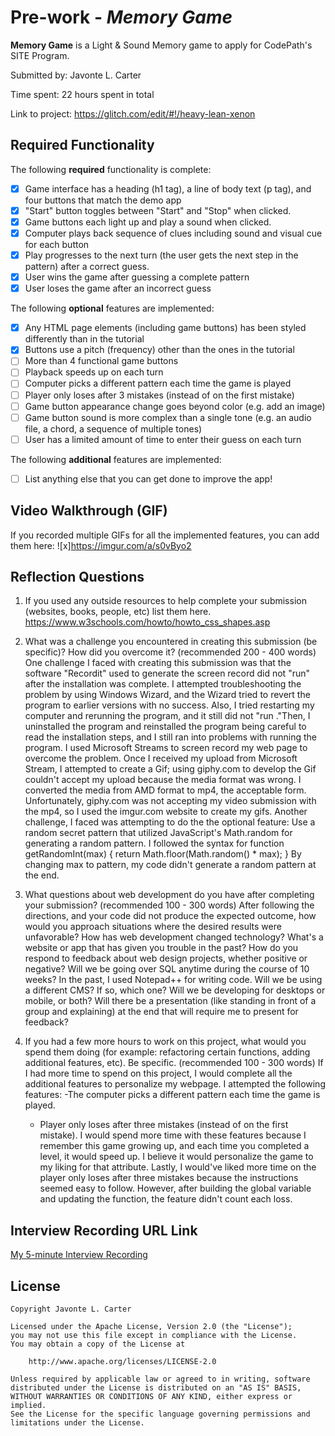# Pre-work - _Memory Game_

**Memory Game** is a Light & Sound Memory game to apply for CodePath's SITE Program.

Submitted by: Javonte L. Carter

Time spent: 22 hours spent in total

Link to project: https://glitch.com/edit/#!/heavy-lean-xenon

## Required Functionality

The following **required** functionality is complete:

- [x] Game interface has a heading (h1 tag), a line of body text (p tag), and four buttons that match the demo app
- [x] "Start" button toggles between "Start" and "Stop" when clicked.
- [x] Game buttons each light up and play a sound when clicked.
- [x] Computer plays back sequence of clues including sound and visual cue for each button
- [x] Play progresses to the next turn (the user gets the next step in the pattern) after a correct guess.
- [x] User wins the game after guessing a complete pattern
- [x] User loses the game after an incorrect guess

The following **optional** features are implemented:

- [x] Any HTML page elements (including game buttons) has been styled differently than in the tutorial
- [x] Buttons use a pitch (frequency) other than the ones in the tutorial
- [ ] More than 4 functional game buttons
- [ ] Playback speeds up on each turn
- [ ] Computer picks a different pattern each time the game is played
- [ ] Player only loses after 3 mistakes (instead of on the first mistake)
- [ ] Game button appearance change goes beyond color (e.g. add an image)
- [ ] Game button sound is more complex than a single tone (e.g. an audio file, a chord, a sequence of multiple tones)
- [ ] User has a limited amount of time to enter their guess on each turn

The following **additional** features are implemented:

- [ ] List anything else that you can get done to improve the app!

## Video Walkthrough (GIF)

If you recorded multiple GIFs for all the implemented features, you can add them here:
![x]https://imgur.com/a/s0vByo2

## Reflection Questions

1. If you used any outside resources to help complete your submission (websites, books, people, etc) list them here.
   https://www.w3schools.com/howto/howto_css_shapes.asp

2. What was a challenge you encountered in creating this submission (be specific)? How did you overcome it? (recommended 200 - 400 words)
   One challenge I faced with creating this submission was that the software "Recordit" used to generate the screen record did not "run" after the installation was complete. I attempted troubleshooting the problem by using Windows Wizard, and the Wizard tried to revert the program to earlier versions with no success. Also, I tried restarting my computer and rerunning the program, and it still did not "run ."Then, I uninstalled the program and reinstalled the program being careful to read the installation steps, and I still ran into problems with running the program. I used Microsoft Streams to screen record my web page to overcome the problem. Once I received my upload from Microsoft Stream, I attempted to create a Gif; using giphy.com to develop the Gif couldn't accept my upload because the media format was wrong. I converted the media from AMD format to mp4, the acceptable form. Unfortunately, giphy.com was not accepting my video submission with the mp4, so I used the imgur.com website to create my gifs.
   Another challenge, I faced was attempting to do the the optional feature: Use a random secret pattern that utilized JavaScript's Math.random for generating a random pattern. I followed the syntax for function getRandomInt(max) {
   return Math.floor(Math.random() \* max);
   }
   By changing max to pattern, my code didn't generate a random pattern at the end.
3. What questions about web development do you have after completing your submission? (recommended 100 - 300 words)
   After following the directions, and your code did not produce the expected outcome, how would you approach situations where the desired results were unfavorable? How has web development changed technology? What's a website or app that has given you trouble in the past? How do you respond to feedback about web design projects, whether positive or negative? Will we be going over SQL anytime during the course of 10 weeks? In the past, I used Notepad++ for writing code. Will we be using a different CMS? If so, which one? Will we be developing for desktops or mobile, or both? Will there be a presentation (like standing in front of a group and explaining) at the end that will require me to present for feedback?

4. If you had a few more hours to work on this project, what would you spend them doing (for example: refactoring certain functions, adding additional features, etc). Be specific. (recommended 100 - 300 words)
   If I had more time to spend on this project, I would complete all the additional features to personalize my webpage. I attempted the following features:
   -The computer picks a different pattern each time the game is played.

   - Player only loses after three mistakes (instead of on the first mistake).
  I would spend more time with these features because I remember this game growing up, and each time you completed a level, it would speed up. I believe it would personalize the game to my liking for that attribute.
  Lastly, I would've liked more time on the player only loses after three mistakes because the instructions seemed easy to follow. However, after building the global variable and updating the function, the feature didn't count each loss.

## Interview Recording URL Link

[My 5-minute Interview Recording](https://famu.zoom.us/rec/share/xC3JJEqH0-bUYA9TpMYr7gXYy3fBoefc16a9mJ_2vLsG6FykPeUaQUTi4fg3uonJ.oreCOEHkjn9Kg7Jf?startTime=1648592660000)

## License

    Copyright Javonte L. Carter

    Licensed under the Apache License, Version 2.0 (the "License");
    you may not use this file except in compliance with the License.
    You may obtain a copy of the License at

        http://www.apache.org/licenses/LICENSE-2.0

    Unless required by applicable law or agreed to in writing, software
    distributed under the License is distributed on an "AS IS" BASIS,
    WITHOUT WARRANTIES OR CONDITIONS OF ANY KIND, either express or implied.
    See the License for the specific language governing permissions and
    limitations under the License.
